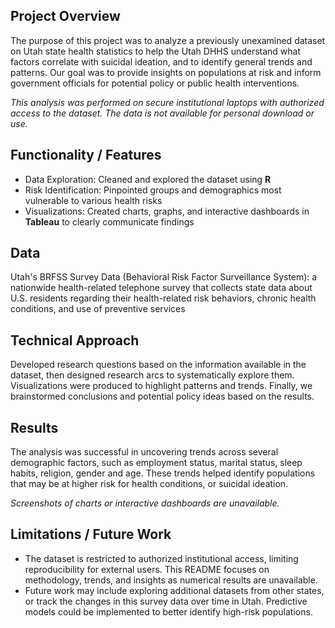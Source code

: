 ## Project Overview
The purpose of this project was to analyze a previously unexamined dataset on Utah state health statistics to help the Utah DHHS understand what factors correlate with suicidal ideation, and to identify general trends and patterns. Our goal was to provide insights on populations at risk and inform government officials for potential policy or public health interventions. 

*This analysis was performed on secure institutional laptops with authorized access to the dataset. The data is not available for personal download or use.*

## Functionality / Features 
- Data Exploration: Cleaned and explored the dataset using **R**
- Risk Identification: Pinpointed groups and demographics most vulnerable to various health risks
- Visualizations: Created charts, graphs, and interactive dashboards in **Tableau** to clearly communicate findings

## Data
Utah's BRFSS Survey Data (Behavioral Risk Factor Surveillance System): a nationwide health-related telephone survey that collects state data about U.S. residents regarding their health-related risk behaviors, chronic health conditions, and use of preventive services

## Technical Approach
Developed research questions based on the information available in the dataset, then designed research arcs to systematically explore them. Visualizations were produced to highlight patterns and trends. Finally, we brainstormed conclusions and potential policy ideas based on the results.

## Results
The analysis was successful in uncovering trends across several demographic factors, such as employment status, marital status, sleep habits, religion, gender and age. These trends helped identify populations that may be at higher risk for health conditions, or suicidal ideation. 

*Screenshots of charts or interactive dashboards are unavailable.*

## Limitations / Future Work
- The dataset is restricted to authorized institutional access, limiting reproducibility for external users. This README focuses on methodology, trends, and insights as numerical results are unavailable. 
- Future work may include exploring additional datasets from other states, or track the changes in this survey data over time in Utah. Predictive models could be implemented to better identify high-risk populations.
